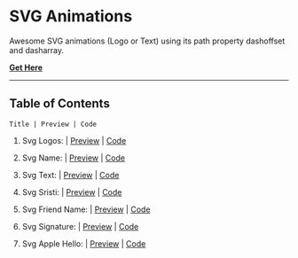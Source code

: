 # **SVG Animations**

Awesome SVG animations (Logo or Text) using its path property dashoffset and dasharray.

[**Get Here**](https://github.com/imniladri/Miscellaneous/tree/main/Svg-Animation)

---

## **Table of Contents**

```
Title | Preview | Code
```

1.  Svg Logos:
    | [Preview](https://imniladri.github.io/Miscellaneous/Svg-Animation/Svg-Logos)
    | [Code](https://github.com/imniladri/Miscellaneous/tree/main/Svg-Animation/Svg-Logos)

2.  Svg Name:
    | [Preview](https://imniladri.github.io/Miscellaneous/Svg-Animation/Svg-Name)
    | [Code](https://github.com/imniladri/Miscellaneous/tree/main/Svg-Animation/Svg-Name)

3.  Svg Text:
    | [Preview](https://imniladri.github.io/Miscellaneous/Svg-Animation/Svg-Text)
    | [Code](https://github.com/imniladri/Miscellaneous/tree/main/Svg-Animation/Svg-Text)

4.  Svg Sristi:
    | [Preview](https://imniladri.github.io/Miscellaneous/Svg-Animation/Svg-Sristi)
    | [Code](https://github.com/imniladri/Miscellaneous/tree/main/Svg-Animation/Svg-Sristi)

5.  Svg Friend Name:
    | [Preview](https://imniladri.github.io/Miscellaneous/Svg-Animation/Svg-Friend-Name)
    | [Code](https://github.com/imniladri/Miscellaneous/tree/main/Svg-Animation/Svg-Friend-Name)

6.  Svg Signature:
    | [Preview](https://imniladri.github.io/Miscellaneous/Svg-Animation/Svg-Signature)
    | [Code](https://github.com/imniladri/Miscellaneous/tree/main/Svg-Animation/Svg-Signature)

7.  Svg Apple Hello:
    | [Preview](https://imniladri.github.io/Miscellaneous/Svg-Animation/Svg-Apple-Hello)
    | [Code](https://github.com/imniladri/Miscellaneous/tree/main/Svg-Animation/Svg-Apple-Hello)
